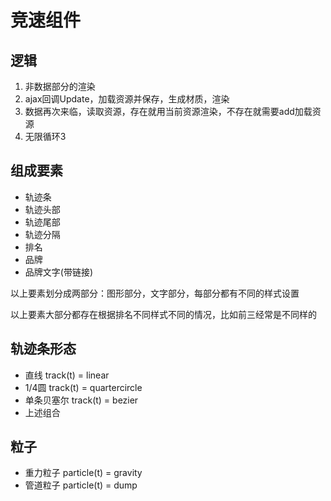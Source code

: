 # 竞速组件

## 逻辑
1. 非数据部分的渲染
2. ajax回调Update，加载资源并保存，生成材质，渲染
3. 数据再次来临，读取资源，存在就用当前资源渲染，不存在就需要add加载资源
4. 无限循环3

## 组成要素
* 轨迹条
* 轨迹头部
* 轨迹尾部
* 轨迹分隔
* 排名
* 品牌
* 品牌文字(带链接)

以上要素划分成两部分：图形部分，文字部分，每部分都有不同的样式设置

以上要素大部分都存在根据排名不同样式不同的情况，比如前三经常是不同样的

## 轨迹条形态
* 直线 track(t) = linear
* 1/4圆  track(t) = quartercircle
* 单条贝塞尔 track(t) = bezier
* 上述组合

## 粒子
* 重力粒子 particle(t) = gravity
* 管道粒子 particle(t) = dump

